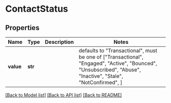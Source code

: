 # ContactStatus

## Properties
Name | Type | Description | Notes
------------ | ------------- | ------------- | -------------
**value** | **str** |  | defaults to "Transactional",  must be one of ["Transactional", "Engaged", "Active", "Bounced", "Unsubscribed", "Abuse", "Inactive", "Stale", "NotConfirmed", ]

[[Back to Model list]](../README.md#documentation-for-models) [[Back to API list]](../README.md#documentation-for-api-endpoints) [[Back to README]](../README.md)



